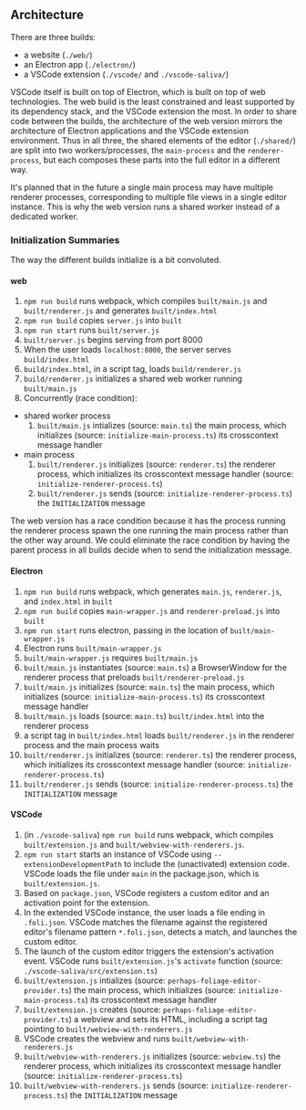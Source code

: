 ## Architecture

There are three builds:
* a website (`./web/`)
* an Electron app (`./electron/`)
* a VSCode extension (`./vscode/` and `./vscode-saliva/`)

VSCode itself is built on top of Electron, which is built on top of web technologies. The web build is the least constrained and least supported by its dependency stack, and the VSCode extension the most. In order to share code between the builds, the architecture of the web version mirrors the architecture of Electron applications and the VSCode extension environment. Thus in all three, the shared elements of the editor (`./shared/`) are split into two workers/processes, the `main-process` and the `renderer-process`, but each composes these parts into the full editor in a different way.

It's planned that in the future a single main process may have multiple renderer processes, corresponding to multiple file views in a single editor instance. This is why the web version runs a shared worker instead of a dedicated worker.

### Initialization Summaries

The way the different builds initialize is a bit convoluted.

#### web

1. `npm run build` runs webpack, which compiles `built/main.js` and `built/renderer.js` and generates `built/index.html`
2. `npm run build` copies `server.js` into `built`
3. `npm run start` runs `built/server.js`
4. `built/server.js` begins serving from port 8000
5. When the user loads `localhost:8000`, the server serves `build/index.html`
6. `build/index.html`, in a script tag, loads `build/renderer.js`
7. `build/renderer.js` initializes a shared web worker running `built/main.js`
8. Concurrently (race condition):
* shared worker process
  1. `built/main.js` intializes (source: `main.ts`) the main process, which initializes (source: `initialize-main-process.ts`) its crosscontext message handler
* main process
  1. `built/renderer.js` initializes (source: `renderer.ts`) the renderer process, which initializes its crosscontext message handler (source: `initialize-renderer-process.ts`)
  2. `built/renderer.js` sends (source: `initialize-renderer-process.ts`) the `INITIALIZATION` message

The web version has a race condition because it has the process running the renderer process spawn the one running the main process rather than the other way around. We could eliminate the race condition by having the parent process in all builds decide when to send the initialization message.

#### Electron

1. `npm run build` runs webpack, which generates `main.js`, `renderer.js`, and `index.html` in `built`
2. `npm run build` copies `main-wrapper.js` and `renderer-preload.js` into `built`
3. `npm run start` runs electron, passing in the location of `built/main-wrapper.js`
4. Electron runs `built/main-wrapper.js`
5. `built/main-wrapper.js` requires `built/main.js`
6. `built/main.js` instantiates (source: `main.ts`) a BrowserWindow for the renderer process that preloads `built/renderer-preload.js`
7. `built/main.js` initializes (source: `main.ts`) the main process, which initializes (source: `initialize-main-process.ts`) its crosscontext message handler
8. `built/main.js` loads (source: `main.ts`) `built/index.html` into the renderer process
9. a script tag in `built/index.html` loads `built/renderer.js` in the renderer process and the main process waits
10. `built/renderer.js` initializes (source: `renderer.ts`) the renderer process, which initializes its crosscontext message handler (source: `initialize-renderer-process.ts`)
11. `built/renderer.js` sends (source: `initialize-renderer-process.ts`) the `INITIALIZATION` message

#### VSCode

1. (in `./vscode-saliva`) `npm run build` runs webpack, which compiles `built/extension.js` and `built/webview-with-renderers.js`.
2. `npm run start` starts an instance of VSCode using `--extensionDevelopmentPath` to include the (unactivated) extension code. VSCode loads the file under `main` in the package.json, which is `built/extension.js`.
3. Based on `package.json`, VSCode registers a custom editor and an activation point for the extension.
4. In the extended VSCode instance, the user loads a file ending in `.foli.json`. VSCode matches the filename against the registered editor's filename pattern `*.foli.json`, detects a match, and launches the custom editor.
5. The launch of the custom editor triggers the extension's activation event. VSCode runs `built/extension.js`'s `activate` function (source: `./vscode-saliva/src/extension.ts`)
6. `built/extension.js` intializes (source: `perhaps-foliage-editor-provider.ts`) the main process, which initializes (source: `initialize-main-process.ts`) its crosscontext message handler
7. `built/extension.js` creates (source: `perhaps-foliage-editor-provider.ts`) a webview and sets its HTML, including a script tag pointing to `built/webview-with-renderers.js`
8. VSCode creates the webview and runs `built/webview-with-renderers.js`
9. `built/webview-with-renderers.js` initializes (source: `webview.ts`) the renderer process, which initializes its crosscontext message handler (source: `initialize-renderer-process.ts`)
10. `built/webview-with-renderers.js` sends (source: `initialize-renderer-process.ts`) the `INITIALIZATION` message
